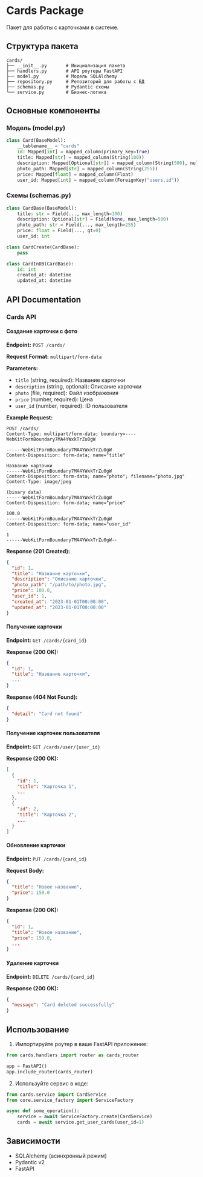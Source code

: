 # Cards Package

Пакет для работы с карточками в системе.

## Структура пакета

```
cards/
├── __init__.py       # Инициализация пакета
├── handlers.py       # API роутеры FastAPI
├── model.py          # Модель SQLAlchemy
├── repository.py     # Репозиторий для работы с БД
├── schemas.py        # Pydantic схемы
└── service.py        # Бизнес-логика
```

## Основные компоненты

### Модель (model.py)
```python
class Card(BaseModel):
    __tablename__ = "cards"
    id: Mapped[int] = mapped_column(primary_key=True)
    title: Mapped[str] = mapped_column(String(100))
    description: Mapped[Optional[str]] = mapped_column(String(500), nullable=True)
    photo_path: Mapped[str] = mapped_column(String(255))
    price: Mapped[float] = mapped_column(Float)
    user_id: Mapped[int] = mapped_column(ForeignKey("users.id"))
```

### Схемы (schemas.py)
```python
class CardBase(BaseModel):
    title: str = Field(..., max_length=100)
    description: Optional[str] = Field(None, max_length=500)
    photo_path: str = Field(..., max_length=255)
    price: float = Field(..., gt=0)
    user_id: int

class CardCreate(CardBase):
    pass

class CardInDB(CardBase):
    id: int
    created_at: datetime
    updated_at: datetime
```

## API Documentation

### Cards API

#### Создание карточки с фото
**Endpoint:** `POST /cards/`

**Request Format:** `multipart/form-data`

**Parameters:**
- `title` (string, required): Название карточки
- `description` (string, optional): Описание карточки
- `photo` (file, required): Файл изображения
- `price` (number, required): Цена
- `user_id` (number, required): ID пользователя

**Example Request:**
```
POST /cards/
Content-Type: multipart/form-data; boundary=----WebKitFormBoundary7MA4YWxkTrZu0gW

------WebKitFormBoundary7MA4YWxkTrZu0gW
Content-Disposition: form-data; name="title"

Название карточки
------WebKitFormBoundary7MA4YWxkTrZu0gW
Content-Disposition: form-data; name="photo"; filename="photo.jpg"
Content-Type: image/jpeg

(binary data)
------WebKitFormBoundary7MA4YWxkTrZu0gW
Content-Disposition: form-data; name="price"

100.0
------WebKitFormBoundary7MA4YWxkTrZu0gW
Content-Disposition: form-data; name="user_id"

1
------WebKitFormBoundary7MA4YWxkTrZu0gW--
```

**Response (201 Created):**
```json
{
  "id": 1,
  "title": "Название карточки",
  "description": "Описание карточки",
  "photo_path": "/path/to/photo.jpg",
  "price": 100.0,
  "user_id": 1,
  "created_at": "2023-01-01T00:00:00",
  "updated_at": "2023-01-01T00:00:00"
}
```

#### Получение карточки
**Endpoint:** `GET /cards/{card_id}`

**Response (200 OK):**
```json
{
  "id": 1,
  "title": "Название карточки",
  ...
}
```

**Response (404 Not Found):**
```json
{
  "detail": "Card not found"
}
```

#### Получение карточек пользователя
**Endpoint:** `GET /cards/user/{user_id}`

**Response (200 OK):**
```json
[
  {
    "id": 1,
    "title": "Карточка 1",
    ...
  },
  {
    "id": 2,
    "title": "Карточка 2",
    ...
  }
]
```

#### Обновление карточки
**Endpoint:** `PUT /cards/{card_id}`

**Request Body:**
```json
{
  "title": "Новое название",
  "price": 150.0
}
```

**Response (200 OK):**
```json
{
  "id": 1,
  "title": "Новое название",
  "price": 150.0,
  ...
}
```

#### Удаление карточки
**Endpoint:** `DELETE /cards/{card_id}`

**Response (200 OK):**
```json
{
  "message": "Card deleted successfully"
}
```

## Использование

1. Импортируйте роутер в ваше FastAPI приложение:
```python
from cards.handlers import router as cards_router

app = FastAPI()
app.include_router(cards_router)
```

2. Используйте сервис в коде:
```python
from cards.service import CardService
from core.service_factory import ServiceFactory

async def some_operation():
    service = await ServiceFactory.create(CardService)
    cards = await service.get_user_cards(user_id=1)
```

## Зависимости
- SQLAlchemy (асинхронный режим)
- Pydantic v2
- FastAPI